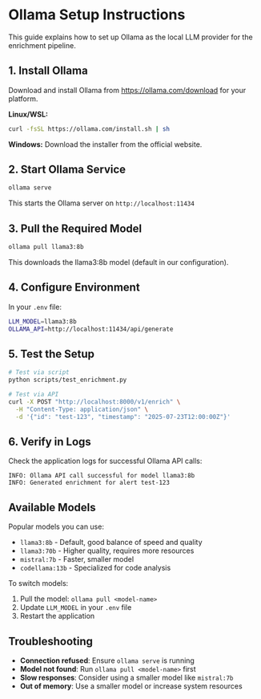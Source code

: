# Ollama Setup Instructions

This guide explains how to set up Ollama as the local LLM provider for the enrichment pipeline.

## 1. Install Ollama
Download and install Ollama from https://ollama.com/download for your platform.

**Linux/WSL:**
```bash
curl -fsSL https://ollama.com/install.sh | sh
```

**Windows:**
Download the installer from the official website.

## 2. Start Ollama Service
```bash
ollama serve
```
This starts the Ollama server on `http://localhost:11434`

## 3. Pull the Required Model
```bash
ollama pull llama3:8b
```
This downloads the llama3:8b model (default in our configuration).

## 4. Configure Environment
In your `.env` file:
```bash
LLM_MODEL=llama3:8b
OLLAMA_API=http://localhost:11434/api/generate
```

## 5. Test the Setup
```bash
# Test via script
python scripts/test_enrichment.py

# Test via API
curl -X POST "http://localhost:8000/v1/enrich" \
  -H "Content-Type: application/json" \
  -d '{"id": "test-123", "timestamp": "2025-07-23T12:00:00Z"}'
```

## 6. Verify in Logs
Check the application logs for successful Ollama API calls:
```
INFO: Ollama API call successful for model llama3:8b
INFO: Generated enrichment for alert test-123
```

## Available Models
Popular models you can use:
- `llama3:8b` - Default, good balance of speed and quality
- `llama3:70b` - Higher quality, requires more resources
- `mistral:7b` - Faster, smaller model
- `codellama:13b` - Specialized for code analysis

To switch models:
1. Pull the model: `ollama pull <model-name>`
2. Update `LLM_MODEL` in your `.env` file
3. Restart the application

## Troubleshooting
- **Connection refused**: Ensure `ollama serve` is running
- **Model not found**: Run `ollama pull <model-name>` first
- **Slow responses**: Consider using a smaller model like `mistral:7b`
- **Out of memory**: Use a smaller model or increase system resources
